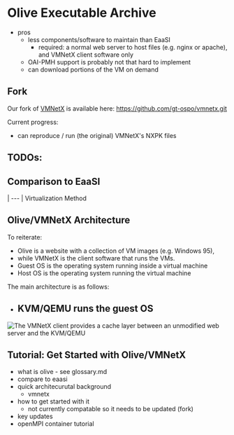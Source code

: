 # Olive Executable Archive

- pros
  - less components/software to maintain than EaaSI
    - required: a normal web server to host files (e.g. nginx or apache), and VMNetX client software only
  - OAI-PMH support is probably not that hard to implement
  - can download portions of the VM on demand

## Fork

Our fork of [VMNetX](https://github.com/cmusatyalab/vmnetx.git) is available here: https://github.com/gt-ospo/vmnetx.git

Current progress:
- can reproduce / run (the original) VMNetX's NXPK files

TODOs:
- 

## Comparison to EaaSI

| --- 
| Virtualization Method

## Olive/VMNetX Architecture

To reiterate:
- Olive is a website with a collection of VM images (e.g. Windows 95),
- while VMNetX is the client software that runs the VMs.
- Guest OS is the operating system running inside a virtual machine
- Host OS is the operating system running the virtual machine

The main architecture is as follows:
- KVM/QEMU runs the guest OS
  - 

![The VMNetX client provides a cache layer between an unmodified web server and the KVM/QEMU ](../tutorial_images/olive/architecture.png)

## Tutorial: Get Started with Olive/VMNetX


- what is olive - see glossary.md
- compare to eaasi
- quick architecurutal background 
  - vmnetx
- how to get started with it
  - not currently compatable so it needs to be updated (fork)
- key updates
- openMPI container tutorial 